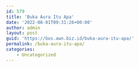 ```yaml
---
id: 579
title: 'Buka Aura Itu Apa'
date: '2022-08-01T09:31:26+00:00'
author: admin
layout: post
guid: 'https://bos.awn.biz.id/buka-aura-itu-apa/'
permalink: /buka-aura-itu-apa/
categories:
    - Uncategorized
---
```


